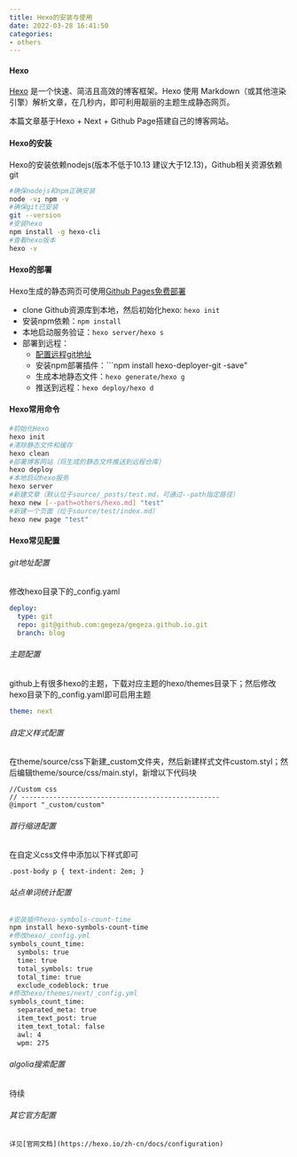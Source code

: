 ```yaml
---
title: Hexo的安装与使用
date: 2022-03-28 16:41:50
categories:
- others
---
```

#### Hexo
[Hexo](https://hexo.io/zh-cn) 是一个快速、简洁且高效的博客框架。Hexo 使用 Markdown（或其他渲染引擎）解析文章，在几秒内，即可利用靓丽的主题生成静态网页。

本篇文章基于Hexo + Next + Github Page搭建自己的博客网站。

#### Hexo的安装
Hexo的安装依赖nodejs(版本不低于10.13 建议大于12.13)，Github相关资源依赖git
```sh
#确保nodejs和npm正确安装
node -v; npm -v
#确保git已安装
git --version
#安装hexo
npm install -g hexo-cli
#查看hexo版本
hexo -v
```

#### Hexo的部署
Hexo生成的静态网页可使用[Github Pages免费部署](../github_pages)<br/>
* clone Github资源库到本地，然后初始化hexo: ```hexo init```<br/>
* 安装npm依赖：```npm install```
* 本地启动服务验证：```hexo server/hexo s```
* 部署到远程：
  * [配置远程git地址](#git)
  * 安装npm部署插件：```npm install hexo-deployer-git -save"
  * 生成本地静态文件：```hexo generate/hexo g```
  * 推送到远程：```hexo deploy/hexo d```
#### Hexo常用命令
```sh
#初始化Hexo
hexo init
#清除静态文件和缓存
hexo clean
#部署博客网站（将生成的静态文件推送到远程仓库）
hexo deploy
#本地启动hexo服务
hexo server
#新建文章（默认位于source/_posts/test.md，可通过--path指定路径）
hexo new [--path=others/hexo.md] "test"
#新建一个页面（位于source/test/index.md）
hexo new page "test"
```

#### Hexo常见配置
###### <span id="git">git地址配置</span>
修改hexo目录下的_config.yaml
```yaml
deploy:
  type: git
  repo: git@github.com:gegeza/gegeza.github.io.git
  branch: blog
```
###### 主题配置
github上有很多hexo的主题，下载对应主题的hexo/themes目录下；然后修改hexo目录下的_config.yaml即可启用主题
```yaml
theme: next
```
###### 自定义样式配置
在theme/source/css下新建_custom文件夹，然后新建样式文件custom.styl；然后编辑theme/source/css/main.styl，新增以下代码块
```styl
//Custom css
// --------------------------------------------------
@import "_custom/custom"
```
###### 首行缩进配置
在自定义css文件中添加以下样式即可
```styl
.post-body p { text-indent: 2em; }
```
###### 站点单词统计配置
```sh
#安装插件hexo-symbols-count-time
npm install hexo-symbols-count-time
#修改hexo/_config.yml
symbols_count_time:
  symbols: true
  time: true
  total_symbols: true
  total_time: true
  exclude_codeblock: true
#修改hexo/themes/next/_config.yml
symbols_count_time:
  separated_meta: true
  item_text_post: true
  item_text_total: false
  awl: 4
  wpm: 275
```
###### algolia搜索配置
待续
###### 其它官方配置
    详见[官网文档](https://hexo.io/zh-cn/docs/configuration)